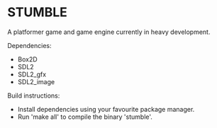 # STUMBLE

A platformer game and game engine currently in heavy development.

Dependencies:
* Box2D
* SDL2
* SDL2_gfx
* SDL2_image

Build instructions:
* Install dependencies using your favourite package manager.
* Run 'make all' to compile the binary 'stumble'.
